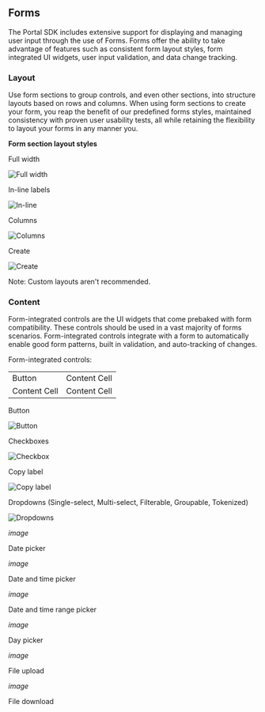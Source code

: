 <properties title="Forms" pageTitle="Forms" description="" authors="mattshel" />

<tags
    ms.service="portalfx"
    ms.workload="portalfx"
    ms.tgt_pltfrm="portalfx"
    ms.devlang="portalfx"
    ms.topic="get-started-article"
    ms.date="09/21/2015" 
    ms.author="mattshel"/> 



## Forms  ##

The Portal SDK includes extensive support for displaying and managing user input through the use of Forms. Forms offer the ability to take advantage of features such as consistent form layout styles, form integrated UI widgets, user input validation, and data change tracking.

### Layout ###

Use form sections to group controls, and even other sections, into structure layouts based on rows and columns. When using form sections to create your form, you reap the benefit of our predefined forms styles, maintained consistency with proven user usability tests, all while retaining the flexibility to layout your forms in any manner you.

**Form section layout styles**

Full width

![Full width][full_width]

In-line labels

![In-line][in_line]

Columns

![Columns][columns]

Create

![Create][create]

Note: Custom layouts aren't recommended.

### Content ###

Form-integrated controls are the UI widgets that come prebaked with form compatibility. These controls should be used in a vast majority of forms scenarios. Form-integrated controls integrate with a form to automatically enable good form patterns, built in validation, and auto-tracking of changes.


Form-integrated controls:

<table>

<tbody>
<tr>
  <td>Button </td>
  <td>Content Cell</td>
</tr>
<tr>
  <td>Content Cell</td>
  <td>Content Cell</td>
</tr>
</tbody>
</table>

Button

![Button][button]

Checkboxes

![Checkbox][checkbox]

Copy label

![Copy label][copy_label]

Dropdowns (Single-select, Multi-select, Filterable, Groupable, Tokenized)

![Dropdowns][dropdown]

*image*

Date picker

*image*

Date and time picker

*image*

Date and time range picker

*image*

Day picker

*image*

File upload

*image*

File download



[full_width]: ../media/portalfx-ux-forms/form_style_full_border.png
[in_line]: ../media/portalfx-ux-forms/in_line.png
[columns]: ../media/portalfx-ux-forms/columns.png
[create]: ../media/portalfx-ux-forms/create.png
[button]: ../media/portalfx-ux-forms/Button.png
[checkbox]: ../media/portalfx-ux-forms/checkbox.png
[copy_label]: ../media/portalfx-ux-forms/copy_label.png
[dropdown]: ../media/portalfx-ux-forms/dropdown.png

